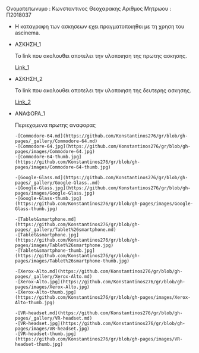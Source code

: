 Ονοματεπωνυμο : Κωνσταντινος Θεοχαρακης
Αριθμος Μητρωου : Π2018037

- Η καταγραφη των ασκησεων εχει πραγματοποιηθει με τη χρηση του ascinema.
  
- ΑΣΚΗΣΗ_1

    Το link που ακολουθει αποτελει την υλοποιηση της πρωτης ασκησης.
  
    [Link_1](https://asciinema.org/a/IUJCTUkExAfhnfDAdxlRebBBX)
 
- ΑΣΚΗΣΗ_2

    Το link που ακολουθει αποτελει την υλοποιηση της δευτερης ασκησης.
  
    [Link_2](https://asciinema.org/a/q3pQTFBZxIl3nTBFFkKUo3bDU)

- ΑΝΑΦΟΡΑ_1
    
    Περιεχομενα πρωτης αναφορας
      
      -[Commodore-64.md](https://github.com/Konstantinos276/gr/blob/gh-pages/_gallery/Commodore-64.md)
      -[Commodore-64.jpg](https://github.com/Konstantinos276/gr/blob/gh-pages/images/Commodore-64.jpg)
      -[Commodore-64-thumb.jpg](https://github.com/Konstantinos276/gr/blob/gh-pages/images/Commodore-64-thumb.jpg)
      
      -[Google-Glass.md](https://github.com/Konstantinos276/gr/blob/gh-pages/_gallery/Google-Glass..md)
      -[Google-Glass.jpg](https://github.com/Konstantinos276/gr/blob/gh-pages/images/Google-Glass.jpg)
      -[Google-Glass-thumb.jpg](https://github.com/Konstantinos276/gr/blob/gh-pages/images/Google-Glass-thumb.jpg)
      
      -[Tablet&smartphone.md](https://github.com/Konstantinos276/gr/blob/gh-pages/_gallery/Tablet%26smartphone.md)
      -[Tablet&smartphone.jpg](https://github.com/Konstantinos276/gr/blob/gh-pages/images/Tablet%26smartphone.jpg)
      -[Tablet&smartphone-thumb.jpg](https://github.com/Konstantinos276/gr/blob/gh-pages/images/Tablet%26smartphone-thumb.jpg)
      
      -[Xerox-Alto.md](https://github.com/Konstantinos276/gr/blob/gh-pages/_gallery/Xerox-Alto.md)
      -[Xerox-Alto.jpg](https://github.com/Konstantinos276/gr/blob/gh-pages/images/Xerox-Alto.jpg)
      -[Xerox-Alto-thumb.jpg](https://github.com/Konstantinos276/gr/blob/gh-pages/images/Xerox-Alto-thumb.jpg)
      
      -[VR-headset.md](https://github.com/Konstantinos276/gr/blob/gh-pages/_gallery/VR-headset.md)
      -[VR-headset.jpg](https://github.com/Konstantinos276/gr/blob/gh-pages/images/VR-headset.jpg)
      -[VR-headset-thumb.jpg](https://github.com/Konstantinos276/gr/blob/gh-pages/images/VR-headset-thumb.jpg)
